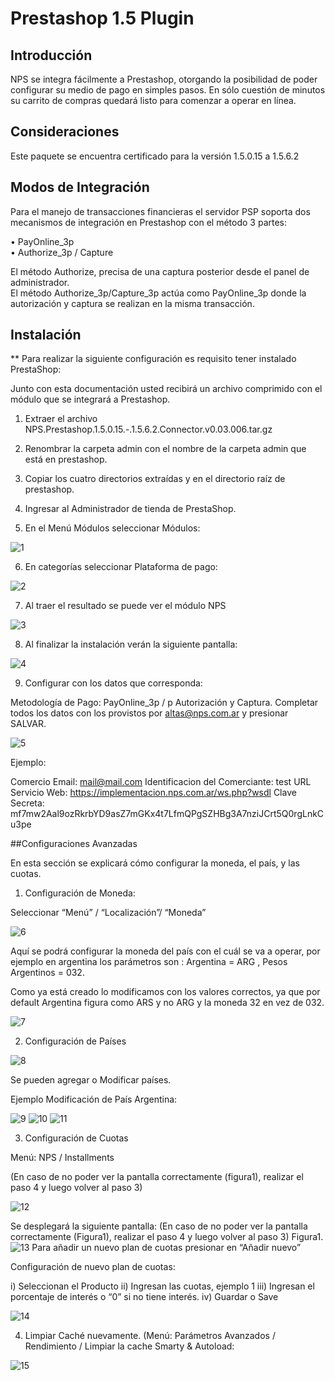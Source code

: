 # Prestashop 1.5 Plugin

## Introducción

  NPS se integra fácilmente a Prestashop, otorgando la posibilidad de poder configurar su medio de pago en simples pasos. En sólo cuestión de minutos su carrito de compras quedará listo para comenzar a operar en línea.

## Consideraciones

Este paquete se encuentra certificado para la versión 1.5.0.15 a 1.5.6.2

## Modos de Integración

Para el manejo de transacciones financieras el servidor PSP soporta dos mecanismos de integración en Prestashop con el método 3 partes:

•	PayOnline_3p  
•	Authorize_3p / Capture 

El método Authorize, precisa de una captura posterior desde el panel de administrador.  
El método Authorize_3p/Capture_3p actúa como PayOnline_3p donde la autorización y captura se realizan en la misma transacción.


## Instalación

** Para realizar la siguiente configuración es requisito tener instalado PrestaShop: 

Junto con esta documentación usted recibirá un archivo comprimido con el módulo que se integrará a Prestashop.

1.	Extraer el archivo NPS.Prestashop.1.5.0.15.-.1.5.6.2.Connector.v0.03.006.tar.gz

2.	Renombrar la carpeta admin con el nombre de la carpeta admin que está en prestashop.

3.	Copiar los cuatro directorios extraídas y en el directorio raíz de prestashop. 

4.	Ingresar al Administrador de tienda de PrestaShop.

5.	En el Menú Módulos seleccionar Módulos:

![1](https://cloud.githubusercontent.com/assets/24914148/25497145/fb4e84b4-2b59-11e7-855f-aa7f03ac9818.png)

6.	En categorías seleccionar Plataforma de pago:

![2](https://cloud.githubusercontent.com/assets/24914148/25497146/fb5a29cc-2b59-11e7-8293-a3e4babac965.png)

7.	Al traer el resultado se puede ver el módulo NPS

![3](https://cloud.githubusercontent.com/assets/24914148/25497147/fb7b3964-2b59-11e7-8f65-052c30cca726.png)

8.	Al finalizar la instalación verán la siguiente pantalla:

![4](https://cloud.githubusercontent.com/assets/24914148/25497148/fb80d98c-2b59-11e7-89aa-fea05c2df69c.png)

9.	Configurar con los datos que corresponda:

Metodología de Pago: PayOnline_3p / p Autorización y Captura.
Completar todos los datos con los provistos por altas@nps.com.ar y presionar SALVAR.

![5](https://cloud.githubusercontent.com/assets/24914148/25497149/fb8f0f5c-2b59-11e7-8358-ad93fdbe80d7.png)

Ejemplo:

Comercio Email: mail@mail.com
Identificacion del Comerciante: test
URL Servicio Web: https://implementacion.nps.com.ar/ws.php?wsdl
Clave Secreta: mf7mw2Aal9ozRkrbYD9asZ7mGKx4t7LfmQPgSZHBg3A7nziJCrt5Q0rgLnkCu3pe


##Configuraciones Avanzadas

En esta sección se explicará cómo configurar la moneda, el país, y las cuotas.

1.	Configuración de Moneda:

Seleccionar “Menú” / “Localización”/ “Moneda”

![6](https://cloud.githubusercontent.com/assets/24914148/25497136/fb0eb6ae-2b59-11e7-87ce-b946f0fe7279.png)

Aquí se podrá configurar la moneda del país con el cuál se va a operar, por ejemplo en argentina los parámetros son :
Argentina = ARG   ,  Pesos Argentinos = 032.

Como ya está creado lo modificamos con los valores correctos, ya que por default Argentina figura como ARS y no ARG y la moneda 32 en vez de 032.

![7](https://cloud.githubusercontent.com/assets/24914148/25497135/fb0eb780-2b59-11e7-9b25-7901d5f31dec.png)

2.	Configuración de Países

![8](https://cloud.githubusercontent.com/assets/24914148/25497137/fb102322-2b59-11e7-98c6-e127ac203503.png)

Se pueden agregar o Modificar países.

Ejemplo Modificación de País Argentina:

![9](https://cloud.githubusercontent.com/assets/24914148/25497138/fb12bfec-2b59-11e7-871e-bc76425b81d4.png)
![10](https://cloud.githubusercontent.com/assets/24914148/25497139/fb16eeb4-2b59-11e7-98ef-f1ee0fcbeeab.png)
![11](https://cloud.githubusercontent.com/assets/24914148/25497140/fb1ec968-2b59-11e7-964c-d21fbfd647b4.png)

3.	Configuración de Cuotas

Menú: NPS / Installments

(En caso de no poder ver la pantalla correctamente (figura1), realizar el paso 4 y luego volver al paso 3)

![12](https://cloud.githubusercontent.com/assets/24914148/25497142/fb45bb4a-2b59-11e7-9b7f-304d30e87513.png)

Se desplegará la siguiente pantalla:
(En caso de no poder ver la pantalla correctamente (Figura1), realizar el paso 4 y luego volver al paso 3)
Figura1.
![13](https://cloud.githubusercontent.com/assets/24914148/25497141/fb455b28-2b59-11e7-9dba-199dc92c1b69.png)
Para añadir un nuevo plan de cuotas presionar en “Añadir nuevo”

Configuración de nuevo plan de cuotas:

i)	Seleccionan el Producto
ii)	Ingresan las cuotas, ejemplo 1
iii)	Ingresan el porcentaje de interés o “0” si no tiene interés.
iv)	Guardar o Save

![14](https://cloud.githubusercontent.com/assets/24914148/25497143/fb484e32-2b59-11e7-9bf2-8b6b0ec3a14e.png)

4.	Limpiar Caché nuevamente. (Menú: Parámetros Avanzados / Rendimiento / Limpiar la cache Smarty & Autoload:

![15](https://cloud.githubusercontent.com/assets/24914148/25497144/fb4aa83a-2b59-11e7-9e76-ad61298853c9.png)

